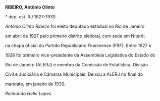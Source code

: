 **RIBEIRO, Antônio Olinto**



\* dep. est. RJ 1927-1930.



*Antônio Olinto Ribeiro* foi eleito deputado estadual no Rio de Janeiro

em abril de 1927 pelo primeiro distrito eleitoral, com sede em Niterói,

na chapa oficial do Partido Republicano Fluminense (PRF). Entre 1927 e

1928 foi primeiro vice-presidente da Assembleia Legislativa do Estado do

Rio de Janeiro (ALERJ) e membro da Comissão de Estatística, Divisão

Civil e Judiciária e Câmaras Municipais. Deixou a ALERJ no final do

mandato, em janeiro de 1930.



*Raimundo Helio Lopes*




